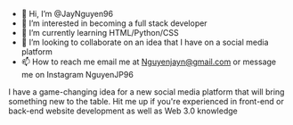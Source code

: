 - 👋 Hi, I’m @JayNguyen96
- 👀 I’m interested in becoming a full stack developer
- 🌱 I’m currently learning HTML/Python/CSS
- 💞️ I’m looking to collaborate on an idea that I have on a social media platform
- 📫 How to reach me email me at Nguyenjayn@gmail.com or message me on Instagram NguyenJP96

I have a game-changing idea for a new social media platform that will bring something new to the table. Hit me up if you're experienced in front-end or back-end website development as well as Web 3.0 knowledge
